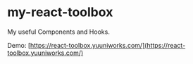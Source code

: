 # my-react-toolbox

My useful Components and Hooks.

Demo: [https://react-toolbox.yuuniworks.com/](https://react-toolbox.yuuniworks.com/)
